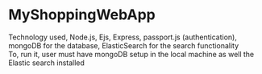 # MyShoppingWebApp <br />
Technology used, Node.js, Ejs, Express, passport.js (authentication), mongoDB for the database, ElasticSearch for the search functionality <br />
To, run it, user must have mongoDB setup in the local machine as well the Elastic search installed <br />
